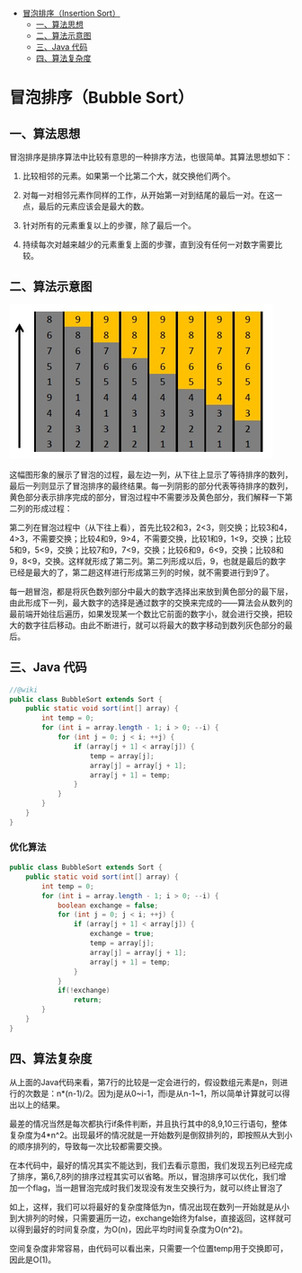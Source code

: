 [TOC levels=1-4]: # " "

- [冒泡排序（Insertion Sort）](#冒泡排序insertion-sort)
    - [一、算法思想](#一算法思想)
    - [二、算法示意图](#二算法示意图)
    - [三、Java 代码](#三java-代码)
    - [四、算法复杂度](#四算法复杂度)



# 冒泡排序（Bubble Sort）

## 一、算法思想

冒泡排序是排序算法中比较有意思的一种排序方法，也很简单。其算法思想如下：

1. 比较相邻的元素。如果第一个比第二个大，就交换他们两个。

2. 对每一对相邻元素作同样的工作，从开始第一对到结尾的最后一对。在这一点，最后的元素应该会是最大的数。

3. 针对所有的元素重复以上的步骤，除了最后一个。

4. 持续每次对越来越少的元素重复上面的步骤，直到没有任何一对数字需要比较。


## 二、算法示意图

![](../image/070822503567724.jpg)


这幅图形象的展示了冒泡的过程，最左边一列，从下往上显示了等待排序的数列，最后一列则显示了冒泡排序的最终结果。每一列阴影的部分代表等待排序的数列，黄色部分表示排序完成的部分，冒泡过程中不需要涉及黄色部分，我们解释一下第二列的形成过程：

第二列在冒泡过程中（从下往上看），首先比较2和3，2<3，则交换；比较3和4，4>3，不需要交换；比较4和9，9>4，不需要交换，比较1和9，1<9，交换；比较5和9，5<9，交换；比较7和9，7<9，交换；比较6和9，6<9，交换；比较8和9，8<9，交换。这样就形成了第二列。第二列形成以后，9，也就是最后的数字已经是最大的了，第二趟这样进行形成第三列的时候，就不需要进行到9了。

每一趟冒泡，都是将灰色数列部分中最大的数字选择出来放到黄色部分的最下层，由此形成下一列，最大数字的选择是通过数字的交换来完成的——算法会从数列的最前端开始往后遍历，如果发现某一个数比它前面的数字小，就会进行交换，把较大的数字往后移动。由此不断进行，就可以将最大的数字移动到数列灰色部分的最后。


## 三、Java 代码
```java
//@wiki
public class BubbleSort extends Sort {
    public static void sort(int[] array) {
        int temp = 0;
        for (int i = array.length - 1; i > 0; --i) {
            for (int j = 0; j < i; ++j) {
                if (array[j + 1] < array[j]) {
                    temp = array[j];
                    array[j] = array[j + 1];
                    array[j + 1] = temp;
                }
            }
        }
    }
}
```
### 优化算法

```java
public class BubbleSort extends Sort {
    public static void sort(int[] array) {
        int temp = 0;
        for (int i = array.length - 1; i > 0; --i) {
            boolean exchange = false;
            for (int j = 0; j < i; ++j) {
                if (array[j + 1] < array[j]) {
                    exchange = true;
                    temp = array[j];
                    array[j] = array[j + 1];
                    array[j + 1] = temp;
                }
            }
            if(!exchange)
                return;
        }
    }
}
```


## 四、算法复杂度

从上面的Java代码来看，第7行的比较是一定会进行的，假设数组元素是n，则进行的次数是：n*(n-1)/2。因为j是从0~i-1，而i是从n-1~1，所以简单计算就可以得出以上的结果。

最差的情况当然是每次都执行if条件判断，并且执行其中的8,9,10三行语句，整体复杂度为4*n^2。出现最坏的情况就是一开始数列是倒叙排列的，即按照从大到小的顺序排列的，导致每一次比较都需要交换。

在本代码中，最好的情况其实不能达到，我们去看示意图，我们发现五列已经完成了排序，第6,7,8列的排序过程其实可以省略。所以，冒泡排序可以优化，我们增加一个flag，当一趟冒泡完成时我们发现没有发生交换行为，就可以终止冒泡了

如上，这样，我们可以将最好的复杂度降低为n，情况出现在数列一开始就是从小到大排列的时候，只需要遍历一边，exchange始终为false，直接返回，这样就可以得到最好的时间复杂度，为O(n)，因此平均时间复杂度为O(n^2)。

  空间复杂度非常容易，由代码可以看出来，只需要一个位置temp用于交换即可，因此是O(1)。